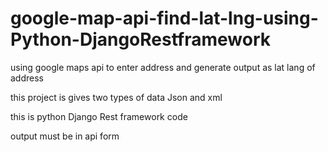 # google-map-api-find-lat-lng-using-Python-DjangoRestframework
using google maps api to enter address and generate output as lat lang of address

this project is gives two types of data Json and xml 

this is python Django Rest framework code 

output must be in api form 

